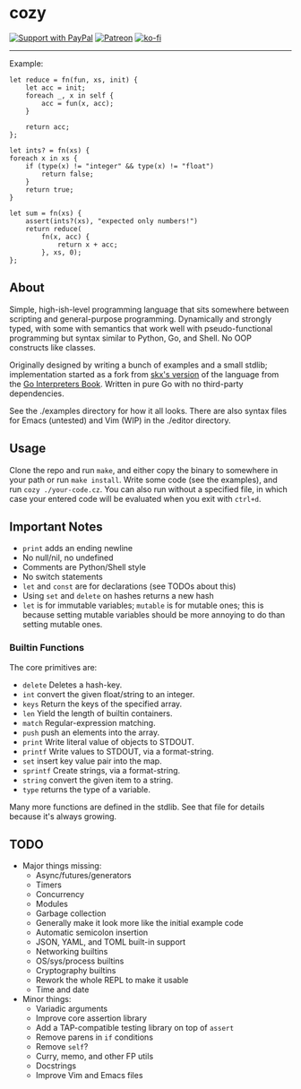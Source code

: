 # cozy

[![Support with PayPal](https://img.shields.io/badge/paypal-donate-yellow.png)](https://paypal.me/zacanger) [![Patreon](https://img.shields.io/badge/patreon-donate-yellow.svg)](https://www.patreon.com/zacanger) [![ko-fi](https://img.shields.io/badge/donate-KoFi-yellow.svg)](https://ko-fi.com/U7U2110VB)

---

Example:

```
let reduce = fn(fun, xs, init) {
    let acc = init;
    foreach _, x in self {
        acc = fun(x, acc);
    }

    return acc;
};

let ints? = fn(xs) {
foreach x in xs {
    if (type(x) != "integer" && type(x) != "float")
        return false;
    }
    return true;
}

let sum = fn(xs) {
    assert(ints?(xs), "expected only numbers!")
    return reduce(
        fn(x, acc) {
            return x + acc;
        }, xs, 0);
};
```

## About

Simple, high-ish-level programming language that sits somewhere between
scripting and general-purpose programming. Dynamically and strongly typed, with
some with semantics that work well with pseudo-functional programming but syntax
similar to Python, Go, and Shell. No OOP constructs like classes.

Originally designed by writing a bunch of examples and a small stdlib;
implementation started as a fork from [skx's
version](https://github.com/skx/monkey) of the language from the [Go
Interpreters Book](https://interpreterbook.com). Written in pure Go with no
third-party dependencies.

See the ./examples directory for how it all looks. There are also syntax files
for Emacs (untested) and Vim (WIP) in the ./editor directory.

## Usage

Clone the repo and run `make`, and either copy the binary to somewhere in your
path or run `make install`. Write some code (see the examples), and run `cozy
./your-code.cz`. You can also run without a specified file, in which case your
entered code will be evaluated when you exit with `ctrl+d`.

## Important Notes

* `print` adds an ending newline
* No null/nil, no undefined
* Comments are Python/Shell style
* No switch statements
* `let` and `const` are for declarations (see TODOs about this)
* Using `set` and `delete` on hashes returns a new hash
* `let` is for immutable variables; `mutable` is for mutable ones; this is
    because setting mutable variables should be more annoying to do than
    setting mutable ones.

### Builtin Functions

The core primitives are:

* `delete` Deletes a hash-key.
* `int` convert the given float/string to an integer.
* `keys` Return the keys of the specified array.
* `len` Yield the length of builtin containers.
* `match` Regular-expression matching.
* `push` push an elements into the array.
* `print` Write literal value of objects to STDOUT.
* `printf` Write values to STDOUT, via a format-string.
* `set` insert key value pair into the map.
* `sprintf` Create strings, via a format-string.
* `string` convert the given item to a string.
* `type` returns the type of a variable.

Many more functions are defined in the stdlib. See that file for details because
it's always growing.

## TODO

* Major things missing:
    * Async/futures/generators
    * Timers
    * Concurrency
    * Modules
    * Garbage collection
    * Generally make it look more like the initial example code
    * Automatic semicolon insertion
    * JSON, YAML, and TOML built-in support
    * Networking builtins
    * OS/sys/process builtins
    * Cryptography builtins
    * Rework the whole REPL to make it usable
    * Time and date
* Minor things:
    * Variadic arguments
    * Improve core assertion library
    * Add a TAP-compatible testing library on top of `assert`
    * Remove parens in `if` conditions
    * Remove `self`?
    * Curry, memo, and other FP utils
    * Docstrings
    * Improve Vim and Emacs files
